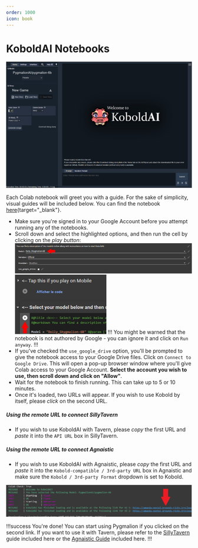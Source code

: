 ```yaml
---
order: 1000
icon: book
---
```


# KoboldAI Notebooks

![](/static/KoboldAI-newui.PNG)

Each Colab notebook will greet you with a guide. For the sake of simplicity, visual guides will be included below. You can find the notebook [here](https://colab.research.google.com/github/OtisAlejandro/LLMColabs/blob/main/Otis%27_Colab_GPU_(OFFICIAL).ipynb){target="_blank"}.

- Make sure you're signed in to your Google Account before you attempt running any of the notebooks.
- Scroll down and select the highlighted options, and then run the cell by clicking on the *play button*:
![](/static/ColabModel.PNG)
![](/static/ColabRunCell.PNG)
!!!
You might be warned that the notebook is not authored by Google - you can ignore it and click on `Run anyway`.
!!!
- If you've checked the `use_google_drive` option, you'll be prompted to give the notebook access to your Google Drive files. Click on `Connect to Google Drive`. This will open a pop-up browser window where you'll give Colab access to your Google Account. **Select the account you wish to use, then scroll down and click on "Allow"**.
- Wait for the notebook to finish running. This can take up to 5 or 10 minutes.
-  Once it's loaded, two URLs will appear. If you wish to use Kobold by itself, please *click* on the second URL.
##### Using the remote URL to connect SillyTavern
- If you wish to use KoboldAI with Tavern, please *copy* the first URL and *paste* it into the `API URL` box in SillyTavern.
##### Using the remote URL to connect Agnaistic
- If you wish to use KoboldAI with Agnaistic, please *copy* the first URL and *paste* it into the `Kobold-compatible / 3rd-party URL` box in Agnaistic and make sure the `Kobold / 3rd-party Format` dropdown is set to Kobold.

![](/static/kobold-cloud2.PNG)

!!!success You're done! 
You can start using Pygmalion if you clicked on the second link. If you want to use it with Tavern, please refer to the [SillyTavern](https://docs.alpindale.dev/pygmalion-extras/sillytavern/) guide included here or the [Agnaistic Guide](https://docs.alpindale.dev/pygmalion-extras/agnaistic/) included here.
!!!

